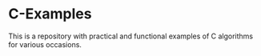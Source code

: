 # C-Examples
 This is a repository with practical and functional examples of C algorithms for various occasions.
